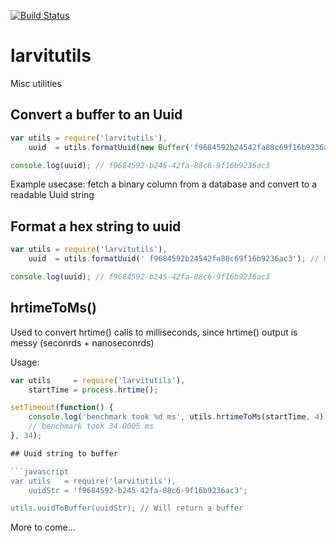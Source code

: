 [![Build Status](https://travis-ci.org/larvit/larvitutils.svg)](https://travis-ci.org/larvit/larvitutils)

# larvitutils

Misc utilities

## Convert a buffer to an Uuid

```javascript
var utils = require('larvitutils'),
    uuid  = utils.formatUuid(new Buffer('f9684592b24542fa88c69f16b9236ac3', 'hex'));

console.log(uuid); // f9684592-b245-42fa-88c6-9f16b9236ac3
```

Example usecase: fetch a binary column from a database and convert to a readable Uuid string

## Format a hex string to uuid

```javascript
var utils = require('larvitutils'),
    uuid  = utils.formatUuid(' f9684592b24542fa88c69f16b9236ac3'); // Notice the starting space getting trimmed away

console.log(uuid); // f9684592-b245-42fa-88c6-9f16b9236ac3
```

## hrtimeToMs()

Used to convert hrtime() calls to milliseconds, since hrtime() output is messy (seconrds + nanoseconrds)

Usage:

```javascript
var utils     = require('larvitutils'),
    startTime = process.hrtime();

setTimeout(function() {
	console.log('benchmark took %d ms', utils.hrtimeToMs(startTime, 4));
	// benchmark took 34.0005 ms
}, 34);

## Uuid string to buffer

```javascript
var utils   = require('larvitutils'),
    uuidStr = 'f9684592-b245-42fa-88c6-9f16b9236ac3';

utils.uuidToBuffer(uuidStr); // Will return a buffer
```

More to come...
